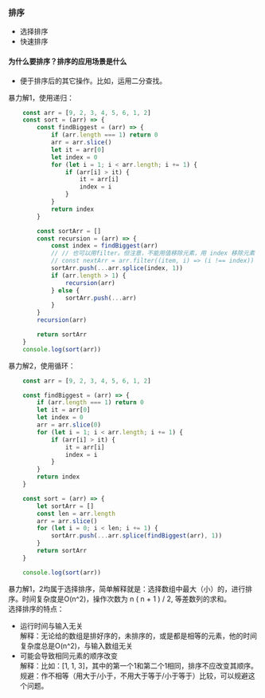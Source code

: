 ### 排序
- 选择排序
- 快速排序

#### 为什么要排序？排序的应用场景是什么
- 便于排序后的其它操作。比如，运用二分查找。

暴力解1，使用递归：
````js
    const arr = [9, 2, 3, 4, 5, 6, 1, 2]
    const sort = (arr) => {
        const findBiggest = (arr) => {
            if (arr.length === 1) return 0
            arr = arr.slice()
            let it = arr[0]
            let index = 0
            for (let i = 1; i < arr.length; i += 1) {
                if (arr[i] > it) {
                    it = arr[i]
                    index = i
                }
            }
            return index
        }

        const sortArr = []
        const recursion = (arr) => {
            const index = findBiggest(arr)
            // // 也可以用filter。但注意，不能用值移除元素，用 index 移除元素
            // const nextArr = arr.filter((item, i) => (i !== index))
            sortArr.push(...arr.splice(index, 1))
            if (arr.length > 1) {
                recursion(arr)
            } else {
                sortArr.push(...arr)
            }
        }
        recursion(arr)

        return sortArr
    }
    console.log(sort(arr))
````
暴力解2，使用循环：
````js
    const arr = [9, 2, 3, 4, 5, 6, 1, 2]

    const findBiggest = (arr) => {
        if (arr.length === 1) return 0
        let it = arr[0]
        let index = 0
        arr = arr.slice(0)
        for (let i = 1; i < arr.length; i += 1) {
            if (arr[i] > it) {
                it = arr[i]
                index = i
            }
        }
        return index
    }

    const sort = (arr) => {
        let sortArr = []
        const len = arr.length
        arr = arr.slice()
        for (let i = 0; i < len; i += 1) {
            sortArr.push(...arr.splice(findBiggest(arr), 1))
        }
        return sortArr
    }

    console.log(sort(arr))
````
暴力解1，2均属于选择排序，简单解释就是：选择数组中最大（小）的，进行排序。时间复杂度是O(n^2)，操作次数为 n ( n + 1 ) / 2, 等差数列的求和。  
选择排序的特点：
- 运行时间与输入无关  
解释：无论给的数组是排好序的，未排序的，或是都是相等的元素，他的时间复杂度总是O(n^2)，与输入数组无关
- 可能会导致相同元素的顺序改变  
解释：比如：[1, 1, 3]，其中的第一个1和第二个1相同，排序不应改变其顺序。  
规避：作不相等（用大于/小于，不用大于等于/小于等于）比较，可以规避这个问题。

